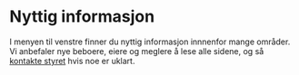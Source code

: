 Nyttig informasjon
==================

I menyen til venstre finner du nyttig informasjon innnenfor mange områder. Vi anbefaler nye beboere, eiere og meglere å lese alle sidene, og så [kontakte styret](/sameiet/styret/) hvis noe er uklart.

